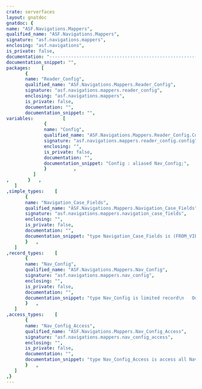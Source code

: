 ```yaml
---
crate: serverfaces
layout: gnatdoc
gnatdoc: {
name: "ASF.Navigations.Mappers",
qualified_name: "ASF.Navigations.Mappers",
signature: "asf.navigations.mappers",
enclosing: "asf.navigations",
is_private: false,
documentation: "---------------------------------------------------------------------\n  asf-navigations-mappers -- Read XML navigation files\n  Copyright (C) 2010, 2011, 2017, 2018 Stephane Carrez\n  Written by Stephane Carrez (Stephane.Carrez@gmail.com)\n\n  Licensed under the Apache License, Version 2.0 (the \"License\");\n  you may not use this file except in compliance with the License.\n  You may obtain a copy of the License at\n\n      http://www.apache.org/licenses/LICENSE-2.0\n\n  Unless required by applicable law or agreed to in writing, software\n  distributed under the License is distributed on an \"AS IS\" BASIS,\n  WITHOUT WARRANTIES OR CONDITIONS OF ANY KIND, either express or implied.\n  See the License for the specific language governing permissions and\n  limitations under the License.\n---------------------------------------------------------------------",
documentation_snippet: "",
packages:    [
       {
       name: "Reader_Config",
       qualified_name: "ASF.Navigations.Mappers.Reader_Config",
       signature: "asf.navigations.mappers.reader_config",
       enclosing: "asf.navigations.mappers",
       is_private: false,
       documentation: "",
       documentation_snippet: "",
variables:           [
              {
              name: "Config",
              qualified_name: "ASF.Navigations.Mappers.Reader_Config.Config",
              signature: "asf.navigations.mappers.reader_config.config",
              enclosing: "",
              is_private: false,
              documentation: "",
              documentation_snippet: "Config : aliased Nav_Config;",
              }          ,
          ]
,       }   ,
   ]
,simple_types:    [
       {
       name: "Navigation_Case_Fields",
       qualified_name: "ASF.Navigations.Mappers.Navigation_Case_Fields",
       signature: "asf.navigations.mappers.navigation_case_fields",
       enclosing: "",
       is_private: false,
       documentation: "",
       documentation_snippet: "type Navigation_Case_Fields is (FROM_VIEW_ID, OUTCOME, ACTION, TO_VIEW, REDIRECT, CONDITION,\n                                CONTENT, CONTENT_TYPE, NAVIGATION_CASE, NAVIGATION_RULE,\n                                STATUS);",
       }   ,
   ]
,record_types:    [
       {
       name: "Nav_Config",
       qualified_name: "ASF.Navigations.Mappers.Nav_Config",
       signature: "asf.navigations.mappers.nav_config",
       enclosing: "",
       is_private: false,
       documentation: "",
       documentation_snippet: "type Nav_Config is limited record\n   Outcome      : Util.Beans.Objects.Object;\n   Action       : Util.Beans.Objects.Object;\n   To_View      : Util.Beans.Objects.Object;\n   From_View    : Util.Beans.Objects.Object;\n   Redirect     : Boolean := False;\n   Condition    : Util.Beans.Objects.Object;\n   Content      : Util.Beans.Objects.Object;\n   Content_Type : Util.Beans.Objects.Object;\n   Status       : Natural := 0;\n   Context      : EL.Contexts.ELContext_Access;\n   Handler      : Navigation_Handler_Access;\nend record;",
       }   ,
   ]
,access_types:    [
       {
       name: "Nav_Config_Access",
       qualified_name: "ASF.Navigations.Mappers.Nav_Config_Access",
       signature: "asf.navigations.mappers.nav_config_access",
       enclosing: "",
       is_private: false,
       documentation: "",
       documentation_snippet: "type Nav_Config_Access is access all Nav_Config;",
       }   ,
   ]
,}
---
```

